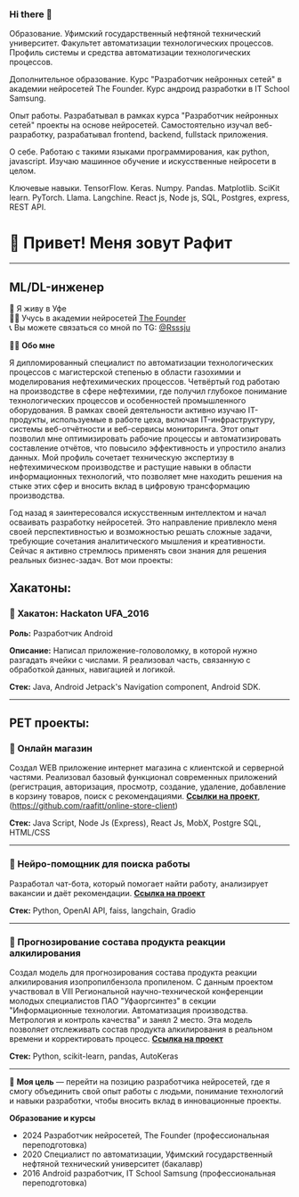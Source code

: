 ### Hi there 👋


Образование. Уфимский государственный нефтяной технический университет. Факультет автоматизации технологических процессов. Профиль системы и средства автоматизации технологических процессов.

Дополнительное образование. Курс "Разработчик нейронных сетей" в академии нейросетей The Founder. Курс андроид разработки в IT School Samsung.

Опыт работы. Разрабатывал в рамках курса "Разработчик нейронных сетей" проекты на основе нейросетей. Самостоятельно изучал веб-разработку, разрабатывал frontend, backend, fullstack приложения.

О себе. Работаю с такими языками программирования, как python, javascript. Изучаю машинное обучение и искусственные нейросети в целом.

Ключевые навыки. TensorFlow. Keras. Numpy. Pandas. Matplotlib. SciKit learn. PyTorch. Llama. Langchine. React js, Node js, SQL, Postgres, express, REST API.

# 👋 Привет! Меня зовут Рафит
______________________________
## ML/DL-инженер

🌆 Я живу в Уфе  
👨‍🎓 Учусь в академии нейросетей [The Founder](https://academy.the-founder.ru/)  
📞 Вы можете связаться со мной по TG: [@Rsssju](https://t.me/Rsssju)

👨‍💻 **Обо мне**

Я дипломированный специалист по автоматизации технологических процессов с магистерской степенью в области газохимии и моделирования нефтехимических процессов. Четвёртый год работаю на производстве в сфере нефтехимии, где получил глубокое понимание технологических процессов и особенностей промышленного оборудования.
В рамках своей деятельности активно изучаю IT-продукты, используемые в работе цеха, включая IT-инфраструктуру, системы веб-отчётности и веб-сервисы мониторинга. Этот опыт позволил мне оптимизировать рабочие процессы и автоматизировать составление отчётов, что повысило эффективность и упростило анализ данных.
Мой профиль сочетает техническую экспертизу в нефтехимическом производстве и растущие навыки в области информационных технологий, что позволяет мне находить решения на стыке этих сфер и вносить вклад в цифровую трансформацию производства.

Год назад я заинтересовался искусственным интеллектом и начал осваивать разработку нейросетей. Это направление привлекло меня своей перспективностью и возможностью решать сложные задачи, требующие сочетания аналитического мышления и креативности. Сейчас я активно стремлюсь применять свои знания для решения реальных бизнес-задач. Вот мои проекты:
## Хакатоны:
### 📌 Хакатон: Hackaton UFA_2016
**Роль:** Разработчик Android

**Описание:** Написал приложение-головоломку, в которой нужно разгадать ячейки с числами. Я реализовал часть, связанную с обработкой данных, навигацией и логикой.

**Стек:** Java, Android Jetpack's Navigation component, Android SDK.
___
## PET проекты:
### 📌 Онлайн магазин 
Создал WEB приложение интернет магазина с клиентской и серверной частями. Реализовал базовый функционал современных приложений (регистрация, авторизация, просмотр, создание, удаление, добавление в корзину товаров, поиск с рекомендациями.  [**Ссылки на проект**](https://github.com/raafitt/marketplace),(https://github.com/raafitt/online-store-client)

**Стек:** Java Script, Node Js (Express),  React Js, MobX, Postgre SQL, HTML/CSS

____

### 📌 Нейро-помощник для поиска работы 
Разработал чат-бота, который помогает найти работу, анализирует вакансии и даёт рекомендации. [**Ссылка на проект**](https://github.com/raafitt/GoogleColab/tree/neural-worker)

**Стек:** Python, OpenAI API, faiss, langchain, Gradio

___

### 📌 Прогнозирование состава продукта реакции алкилирования  
Создал модель для прогнозирования состава продукта реакции алкилирования изопропилбензола пропиленом. С данным проектом участвовал в Vlll Региональной научно-технической конференции молодых специалистов ПАО "Уфаоргсинтез" в секции "Информационные технологии. Автоматизация производства. Метрология и контроль качества" и занял 2 место. Эта модель позволяет отслеживать состав продукта алкилирования в реальном времени и корректировать процесс. [**Ссылка на проект**](https://github.com/raafitt/GoogleColab/tree/Linear-Regression)

**Стек:** Python, scikit-learn, pandas, AutoKeras

_____

🎯 **Моя цель** — перейти на позицию разработчика нейросетей, где я смогу объединить свой опыт работы с людьми, понимание технологий и навыки разработки, чтобы вносить вклад в инновационные проекты. 

**Образование и курсы**
* 2024 Разработчик нейросетей, The Founder (профессиональная переподготовка)
* 2020 Специалист по автоматизации, Уфимский государственный нефтяной технический университет (бакалавр)
* 2016 Android разработчик, IT School Samsung (профессиональная переподготовка)




